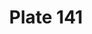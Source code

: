 ---
flag: 
order: '71'
pid: '141'
an: '7'
title: Plate 141
rev_year: 
_date: 
caption: 'Chapeau à Côtes.

'
translation: Hat with Stripes.
student: Jodi Mikesell
keywords: 
column: 
flag_translation: 
permalink: /plates/141
layout: plate-page
---